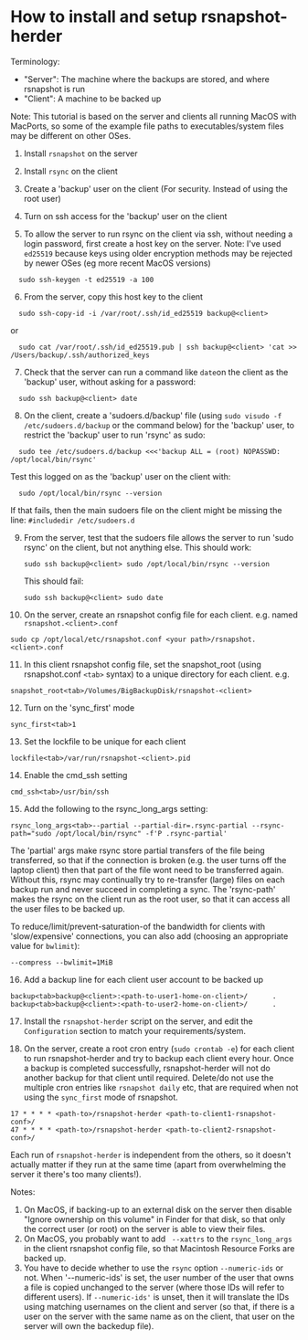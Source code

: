 # How to install and setup rsnapshot-herder

Terminology:
* "Server": The machine where the backups are stored, and where rsnapshot is run
* "Client": A machine to be backed up

Note: This tutorial is based on the server and clients all running MacOS with MacPorts, so some of the example file paths to executables/system files may be different on other OSes. 

1) Install `rsnapshot` on the server

2) Install `rsync` on the client

3) Create a 'backup' user on the client (For security. Instead of using the root user)

4) Turn on ssh access for the 'backup' user on the client

5) To allow the server to run rsync on the client via ssh, without needing a login password, first create a host key on the server.
   Note: I've used `ed25519` because keys using older encryption methods may be rejected by newer OSes (eg more recent MacOS versions)
```
  sudo ssh-keygen -t ed25519 -a 100
```

6) From the server, copy this host key to the client
```
  sudo ssh-copy-id -i /var/root/.ssh/id_ed25519 backup@<client>
```
  or
```
  sudo cat /var/root/.ssh/id_ed25519.pub | ssh backup@<client> 'cat >> /Users/backup/.ssh/authorized_keys
```

7) Check that the server can run a command like `date`on the client as the 'backup' user, without asking for a password:
```
  sudo ssh backup@<client> date
```

8) On the client, create a 'sudoers.d/backup' file (using `sudo visudo -f /etc/sudoers.d/backup` or the command below) for the 'backup' user, to restrict the 'backup' user to run 'rsync' as sudo:
```
  sudo tee /etc/sudoers.d/backup <<<'backup ALL = (root) NOPASSWD: /opt/local/bin/rsync'
```
  Test this logged on as the 'backup' user on the client with:
```
  sudo /opt/local/bin/rsync --version
```
  If that fails, then the main sudoers file on the client might be missing the line: `#includedir /etc/sudoers.d`

9) From the server, test that the sudoers file allows the server to run 'sudo rsync' on the client, but not anything else.
   This should work:
    ```
    sudo ssh backup@<client> sudo /opt/local/bin/rsync --version
    ```
    This should fail:
    ```
    sudo ssh backup@<client> sudo date
    ```

10) On the server, create an rsnapshot config file for each client. e.g. named `rsnapshot.<client>.conf`
```
sudo cp /opt/local/etc/rsnapshot.conf <your path>/rsnapshot.<client>.conf
```

11) In this client rsnapshot config file, set the snapshot_root (using rsnapshot.conf `<tab>` syntax) to a unique directory for each client. e.g.
```
snapshot_root<tab>/Volumes/BigBackupDisk/rsnapshot-<client>
```

12) Turn on the 'sync_first' mode
```
sync_first<tab>1
```

13) Set the lockfile to be unique for each client
```
lockfile<tab>/var/run/rsnapshot-<client>.pid
```
14) Enable the cmd_ssh setting
```
cmd_ssh<tab>/usr/bin/ssh
```

15) Add the following to the rsync_long_args setting:
```
rsync_long_args<tab>--partial --partial-dir=.rsync-partial --rsync-path="sudo /opt/local/bin/rsync" -f'P .rsync-partial' 
```
The 'partial' args make rsync store partial transfers of the file being transferred, so that if the connection is broken (e.g. the user turns off the laptop client) then that part of the file wont need to be transferred again. Without this, rsync may continually try to re-transfer (large) files on each backup run and never succeed in completing a sync.
	The 'rsync-path' makes the rsync on the client run as the root user, so that it can access all the user files to be backed up.

To reduce/limit/prevent-saturation-of the bandwidth for clients with 'slow/expensive' connections, you can also add (choosing an appropriate value for `bwlimit`):
```
--compress --bwlimit=1MiB
```

16) Add a backup line for each client user account to be backed up
```
backup<tab>backup@<client>:<path-to-user1-home-on-client>/      .
backup<tab>backup@<client>:<path-to-user2-home-on-client>/      .
```

17) Install the `rsnapshot-herder` script on the server, and edit the `Configuration` section to match your requirements/system.

18) On the server, create a root cron entry  (`sudo crontab -e`) for each client to run rsnapshot-herder and try to backup each client every hour. Once a backup is completed successfully, rsnapshot-herder will not do another backup for that client until required. Delete/do not use the multiple cron entries like `rsnapshot daily` etc, that are required when not using the `sync_first` mode of rsnapshot.  
```
17 * * * * <path-to>/rsnapshot-herder <path-to-client1-rsnapshot-conf>/
47 * * * * <path-to>/rsnapshot-herder <path-to-client2-rsnapshot-conf>/
```
Each run of `rsnapshot-herder` is independent from the others, so it doesn't actually matter if they run at the same time (apart from overwhelming the server it there's too many clients!).

Notes:
1) On MacOS, if backing-up to an external disk on the server then disable "Ignore ownership on this volume" in Finder for that disk, so that only the correct user (or root) on the server is able to view their files.
2) On MacOS, you probably want to add ` --xattrs` to the `rsync_long_args` in the client rsnapshot config file, so that Macintosh Resource Forks are backed up.
3) You have to decide whether to use the `rsync` option `--numeric-ids` or not. When '--numeric-ids' is set, the user number of the user that owns a file is copied unchanged to the server (where those IDs will refer to different users). If `--numeric-ids'` is unset, then it will translate the IDs using matching usernames on the client and server (so that, if there is a user on the server with the same name as on the client, that user on the server will own the backedup file).
